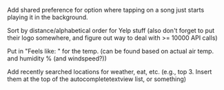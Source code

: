 Add shared preference for option where tapping on a song just starts playing it in the background.

Sort by distance/alphabetical order for Yelp stuff (also don't forget to put their logo somewhere, and figure out way to deal with >= 10000 API calls)

Put in "Feels like: " for the temp. (can be found based on actual air temp. and humidity % (and windspeed?))

Add recently searched locations for weather, eat, etc. (e.g., top 3. Insert them at the top of the autocompletetextview list, or something)
